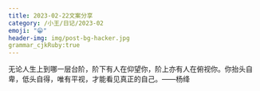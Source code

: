 ```yaml
---
title: 2023-02-22文案分享 
category: /小王/日记/2023-02
emoji: "😁"
header-img: img/post-bg-hacker.jpg
grammar_cjkRuby:true
---
```

无论人生上到哪一层台阶，阶下有人在仰望你，阶上亦有人在俯视你。你抬头自卑，低头自得，唯有平视，才能看见真正的自己。——杨绛